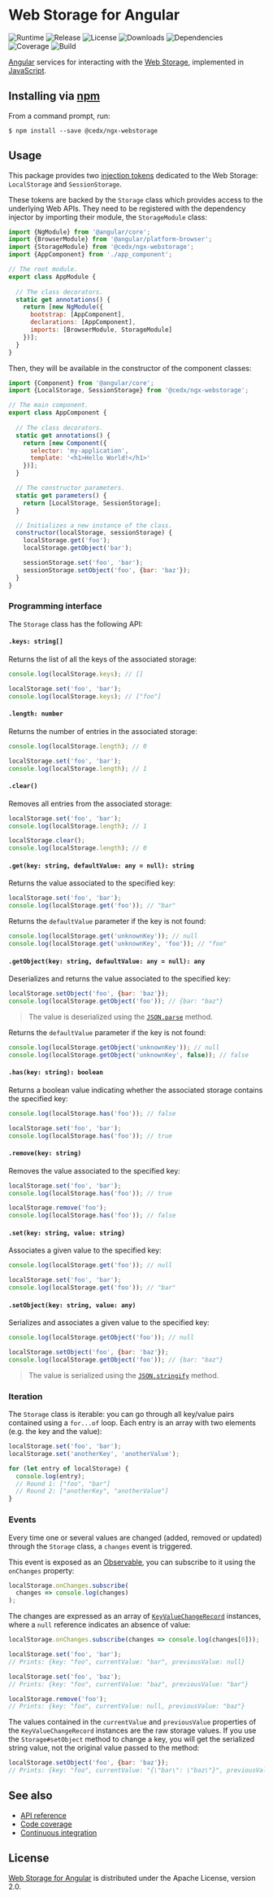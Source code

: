 # Web Storage for Angular
![Runtime](https://img.shields.io/badge/angular-%3E%3D4.2.5-brightgreen.svg) ![Release](https://img.shields.io/npm/v/@cedx/ngx-webstorage.svg) ![License](https://img.shields.io/npm/l/@cedx/ngx-webstorage.svg) ![Downloads](https://img.shields.io/npm/dt/@cedx/ngx-webstorage.svg) ![Dependencies](https://david-dm.org/cedx/ngx-webstorage.svg) ![Coverage](https://coveralls.io/repos/github/cedx/ngx-webstorage/badge.svg) ![Build](https://travis-ci.org/cedx/ngx-webstorage.svg)

[Angular](https://angular.io) services for interacting with the [Web Storage](https://developer.mozilla.org/en-US/docs/Web/API/Storage), implemented in [JavaScript](https://developer.mozilla.org/en-US/docs/Web/JavaScript).

## Installing via [npm](https://www.npmjs.com)
From a command prompt, run:

```shell
$ npm install --save @cedx/ngx-webstorage
```

## Usage
This package provides two [injection tokens](https://angular.io/docs/js/latest/api/core/index/InjectionToken-class.html) dedicated to the Web Storage: `LocalStorage` and `SessionStorage`.

These tokens are backed by the `Storage` class which provides access to the underlying Web APIs. They need to be registered with the dependency injector by importing their module, the `StorageModule` class:

```javascript
import {NgModule} from '@angular/core';
import {BrowserModule} from '@angular/platform-browser';
import {StorageModule} from '@cedx/ngx-webstorage';
import {AppComponent} from './app_component';

// The root module.
export class AppModule {
  
  // The class decorators.
  static get annotations() {
    return [new NgModule({
      bootstrap: [AppComponent],
      declarations: [AppComponent],
      imports: [BrowserModule, StorageModule]
    })];
  }
}
```

Then, they will be available in the constructor of the component classes:

```javascript
import {Component} from '@angular/core';
import {LocalStorage, SessionStorage} from '@cedx/ngx-webstorage';

// The main component.
export class AppComponent {
  
  // The class decorators.
  static get annotations() {
    return [new Component({
      selector: 'my-application',
      template: '<h1>Hello World!</h1>'
    })];
  }

  // The constructor parameters.
  static get parameters() {
    return [LocalStorage, SessionStorage];
  }

  // Initializes a new instance of the class.
  constructor(localStorage, sessionStorage) {
    localStorage.get('foo');
    localStorage.getObject('bar');

    sessionStorage.set('foo', 'bar');
    sessionStorage.setObject('foo', {bar: 'baz'});
  }
}
```

### Programming interface
The `Storage` class has the following API:

#### `.keys: string[]`
Returns the list of all the keys of the associated storage:

```javascript
console.log(localStorage.keys); // []

localStorage.set('foo', 'bar');
console.log(localStorage.keys); // ["foo"]
```

#### `.length: number`
Returns the number of entries in the associated storage:

```javascript
console.log(localStorage.length); // 0

localStorage.set('foo', 'bar');
console.log(localStorage.length); // 1
```

#### `.clear()`
Removes all entries from the associated storage:

```javascript
localStorage.set('foo', 'bar');
console.log(localStorage.length); // 1

localStorage.clear();
console.log(localStorage.length); // 0
```

#### `.get(key: string, defaultValue: any = null): string`
Returns the value associated to the specified key:

```javascript
localStorage.set('foo', 'bar');
console.log(localStorage.get('foo')); // "bar"
```

Returns the `defaultValue` parameter if the key is not found:

```javascript
console.log(localStorage.get('unknownKey')); // null
console.log(localStorage.get('unknownKey', 'foo')); // "foo"
```

#### `.getObject(key: string, defaultValue: any = null): any`
Deserializes and returns the value associated to the specified key:

```javascript
localStorage.setObject('foo', {bar: 'baz'});
console.log(localStorage.getObject('foo')); // {bar: "baz"}
```

> The value is deserialized using the [`JSON.parse`](https://developer.mozilla.org/en-US/docs/Web/JavaScript/Reference/Global_Objects/JSON/parse) method.

Returns the `defaultValue` parameter if the key is not found:

```javascript
console.log(localStorage.getObject('unknownKey')); // null
console.log(localStorage.getObject('unknownKey', false)); // false
```

#### `.has(key: string): boolean`
Returns a boolean value indicating whether the associated storage contains the specified key:

```javascript
console.log(localStorage.has('foo')); // false

localStorage.set('foo', 'bar');
console.log(localStorage.has('foo')); // true
```

#### `.remove(key: string)`
Removes the value associated to the specified key:

```javascript
localStorage.set('foo', 'bar');
console.log(localStorage.has('foo')); // true

localStorage.remove('foo');
console.log(localStorage.has('foo')); // false
```

#### `.set(key: string, value: string)`
Associates a given value to the specified key:

```javascript
console.log(localStorage.get('foo')); // null

localStorage.set('foo', 'bar');
console.log(localStorage.get('foo')); // "bar"
```

#### `.setObject(key: string, value: any)`
Serializes and associates a given value to the specified key:

```javascript
console.log(localStorage.getObject('foo')); // null

localStorage.setObject('foo', {bar: 'baz'});
console.log(localStorage.getObject('foo')); // {bar: "baz"}
```

> The value is serialized using the [`JSON.stringify`](https://developer.mozilla.org/en-US/docs/Web/JavaScript/Reference/Global_Objects/JSON/stringify) method.

### Iteration
The `Storage` class is iterable: you can go through all key/value pairs contained using a `for...of` loop. Each entry is an array with two elements (e.g. the key and the value):

```javascript
localStorage.set('foo', 'bar');
localStorage.set('anotherKey', 'anotherValue');

for (let entry of localStorage) {
  console.log(entry);
  // Round 1: ["foo", "bar"]
  // Round 2: ["anotherKey", "anotherValue"] 
}
```

### Events
Every time one or several values are changed (added, removed or updated) through the `Storage` class, a `changes` event is triggered.

This event is exposed as an [Observable](http://reactivex.io/intro.html), you can subscribe to it using the `onChanges` property:

```javascript
localStorage.onChanges.subscribe(
  changes => console.log(changes)
);
```

The changes are expressed as an array of [`KeyValueChangeRecord`](https://angular.io/docs/js/latest/api/core/index/KeyValueChangeRecord-interface.html) instances, where a `null` reference indicates an absence of value:

```javascript
localStorage.onChanges.subscribe(changes => console.log(changes[0]));

localStorage.set('foo', 'bar');
// Prints: {key: "foo", currentValue: "bar", previousValue: null}

localStorage.set('foo', 'baz');
// Prints: {key: "foo", currentValue: "baz", previousValue: "bar"}

localStorage.remove('foo');
// Prints: {key: "foo", currentValue: null, previousValue: "baz"}
```

The values contained in the `currentValue` and `previousValue` properties of the `KeyValueChangeRecord` instances are the raw storage values. If you use the `Storage#setObject` method to change a key, you will get the serialized string value, not the original value passed to the method:

```javascript
localStorage.setObject('foo', {bar: 'baz'});
// Prints: {key: "foo", currentValue: "{\"bar\": \"baz\"}", previousValue: null}
```

## See also
- [API reference](https://cedx.github.io/ngx-webstorage)
- [Code coverage](https://coveralls.io/github/cedx/ngx-webstorage)
- [Continuous integration](https://travis-ci.org/cedx/ngx-webstorage)

## License
[Web Storage for Angular](https://github.com/cedx/ngx-webstorage) is distributed under the Apache License, version 2.0.
